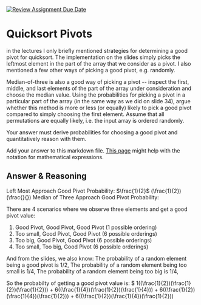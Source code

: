 [![Review Assignment Due Date](https://classroom.github.com/assets/deadline-readme-button-24ddc0f5d75046c5622901739e7c5dd533143b0c8e959d652212380cedb1ea36.svg)](https://classroom.github.com/a/IF3rQO50)
# Quicksort Pivots

in the lectures I only briefly mentioned strategies for determining a good pivot
for quicksort. The implementation on the slides simply picks the leftmost
element in the part of the array that we consider as a pivot. I also mentioned a
few other ways of picking a good pivot, e.g. randomly.

Median-of-three is also a good way of picking a pivot -- inspect the first,
middle, and last elements of the part of the array under consideration and
choose the median value. Using the probabilities for picking a pivot in a
particular part of the array (in the same way as we did on slide 34), argue
whether this method is more or less (or equally) likely to pick a good pivot
compared to simply choosing the first element. Assume that all permutations are
equally likely, i.e. the input array is ordered randomly.

Your answer must derive probabilities for choosing a good pivot and
quantitatively reason with them.

Add your answer to this markdown file. [This
page](https://docs.github.com/en/get-started/writing-on-github/working-with-advanced-formatting/writing-mathematical-expressions)
might help with the notation for mathematical expressions.

## Answer & Reasoning

Left Most Approach Good Pivot Probability: $\frac{1}{2}$
(\frac{1}{2})
(\frac{}{})
Median of Three Approach Good Pivot Probability:

There are 4 scenarios where we observe three elements and get a good pivot value:
1) Good Pivot, Good Pivot, Good Pivot (1 possible ordering)
2) Too small, Good Pivot, Good Pivot (6 possible orderings)
3) Too big, Good Pivot, Good Pivot (6 possible orderings)
4) Too small, Too big, Good Pivot (6 possible orderings)

And from the slides, we also know:
The probability of a random element being a good pivot is 1/2,
The probability of a random element being too small is 1/4,
The probability of a random element being too big is 1/4,

So the probabilty of getting a good pivot value is:
$ 1((\frac{1}{2})(\frac{1}{2})(\frac{1}{2})) + 6((\frac{1}{4})(\frac{1}{2})(\frac{1}{4})) + 6((\frac{1}{2})(\frac{1}{4})(\frac{1}{2})) + 6((\frac{1}{2})(\frac{1}{4})(\frac{1}{2}))